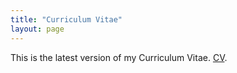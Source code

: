 ```yaml
---
title: "Curriculum Vitae"
layout: page
---
```


<style>
  /* Reduce the font size of the page title */
  .page-header h1 {
    font-size: 2rem; /* Adjust this value as needed */
  }
</style>

This is the latest version of my Curriculum Vitae. [CV](link-to-your-CV).
